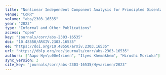 ```yaml
---
title: "Nonlinear Independent Component Analysis for Principled Disentanglement in Unsupervised Deep Learning."
venue: "CoRR"
volume: "abs/2303.16535"
year: "2023"
type: "Informal and Other Publications"
access: "open"
key: "journals/corr/abs-2303-16535"
doi: "10.48550/ARXIV.2303.16535"
ee: "https://doi.org/10.48550/arXiv.2303.16535"
url: "https://dblp.org/rec/journals/corr/abs-2303-16535"
authors: ["Aapo Hyv\u00e4rinen", "Ilyes Khemakhem", "Hiroshi Morioka"]
sync_version: 3
cite_key: "journals/corr/abs-2303-16535/Hyvarinen/2023"
---
```

